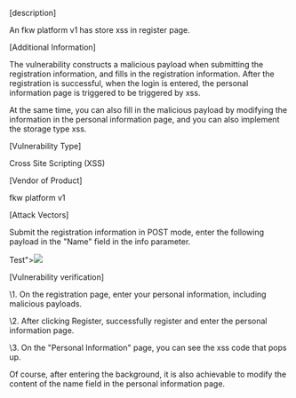 [description]

An fkw platform v1 has store xss in register page.

 

[Additional Information]

The vulnerability constructs a malicious payload when submitting the registration information, and fills in the registration information. After the registration is successful, when the login is entered, the personal information page is triggered to be triggered by xss.

At the same time, you can also fill in the malicious payload by modifying the information in the personal information page, and you can also implement the storage type xss.

 

[Vulnerability Type]

Cross Site Scripting (XSS)

 

[Vendor of Product]

fkw platform v1

 

[Attack Vectors]

Submit the registration information in POST mode, enter the following payload in the "Name" field in the info parameter.

Test"><img src=x onerror=confirm(/xss/)>

 

[Vulnerability verification]

\1. On the registration page, enter your personal information, including malicious payloads.

 

\2. After clicking Register, successfully register and enter the personal information page.

 

\3. On the "Personal Information" page, you can see the xss code that pops up.

 

Of course, after entering the background, it is also achievable to modify the content of the name field in the personal information page.